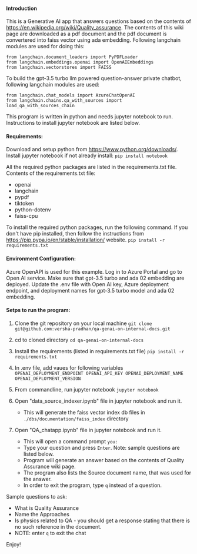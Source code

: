 #### Introduction
This is a Generative AI app that answers questions based on the contents of https://en.wikipedia.org/wiki/Quality_assurance. The contents of this wiki page are downloaded as a pdf document and the pdf document is convertered into faiss vector using ada embedding. Following langchain modules are used for doing this:
```
from langchain.document_loaders import PyPDFLoader
from langchain.embeddings.openai import OpenAIEmbeddings
from langchain.vectorstores import FAISS
```

To build the gpt-3.5 turbo llm powered question-answer private chatbot, following langchain modules are used:
```
from langchain.chat_models import AzureChatOpenAI
from langchain.chains.qa_with_sources import load_qa_with_sources_chain
```

This program is written in python and needs jupyter notebook to run. Instructions to install jupyter notebook are listed below.
 
#### Requirements:
Download and setup python from https://www.python.org/downloads/.
Install jupyter notebook if not already install:
`
pip install notebook
`

All the required python packages are listed in the requirements.txt file.
Contents of the requirements.txt file:

* openai
* langchain
* pypdf
* tiktoken
* python-dotenv
* faiss-cpu

To install the required python packages, run the following command. If you don't have pip installed, then follow the instructions from https://pip.pypa.io/en/stable/installation/ website.
`
pip install -r requirements.txt
`


#### Environment Configuration:
Azure OpenAPI is used for this example.
Log in to Azure Portal and go to Open AI service. 
Make sure that gpt-3.5 turbo and ada 02 embedding are deployed.
Update the .env file with Open AI key, Azure deployment endpoint, and deployment names for gpt-3.5 turbo model and ada 02 embedding.

#### Setps to run the program:
1. Clone the git repository on your local machine
`
git clone git@github.com:versha-pradhan/qa-genai-on-internal-docs.git
`

2. cd to cloned directory 
`
cd qa-genai-on-internal-docs
`

3. Install the requirements (listed in requirements.txt file)
`
pip install -r requirements.txt
`

4. In .env file, add vaues for following variables
`
   OPENAI_DEPLOYMENT_ENDPOINT
   OPENAI_API_KEY
   OPENAI_DEPLOYMENT_NAME
   OPENAI_DEPLOYMENT_VERSION
`

5. From commandline, run jupyter notebook 
`
jupyter notebook
`

6. Open "data_source_indexer.ipynb" file in jupyter notebook and run it.
   * This will generate the faiss vector index db files in `./dbs/documentation/faiss_index` directory

7. Open "QA_chatapp.ipynb" file in jupyter notebook and run it.
   * This will open a command prompt `you: `
   * Type your question and press `Enter`. Note: sample questions are listed below.
   * Program will generate an answer based on the contents of Quality Assurance wiki page.
   * The program also lists the Source document name, that was used for the answer. 
   * In order to exit the program, type `q` instead of a question.

Sample questions to ask:
* What is Quality Assurance
* Name the Approaches 
* Is physics related to QA - you should get a response stating that there is no such reference in the document.
* NOTE: enter `q` to exit the chat

Enjoy!
